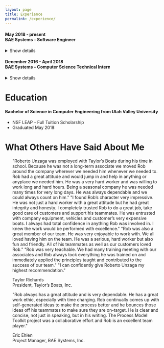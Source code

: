 ```yaml
---
layout: page
title: Experience
permalink: /experience/
---
```


#### May 2018 - present <br> BAE Systems - Software Engineer
<details>
  <summary>
   Show details
  </summary>
  <ul>
    <li>Writing Developers Guide for ICBM Simulation software developed with MATLAB scripts</li>
  </ul>
</details> 

#### December 2016 - April 2018 <br> BAE Systems - Computer Science Technical Intern
<details>
  <summary>
   Show details
  </summary>
  <ul>
            <li>Developed, as a team, the Process Model Toolkit (PMT) and programmed in C# and XAML</li>
          <li>Communicate directly with government customer over New START Treaty to make improvements to
            PMT and present to customer and internal employees</li>
          <li>Attained clearance of SECRET and is current to attend meetings in Classified Environment</li>
  </ul>
</details> 


# Education

#### Bachelor of Science in Computer Engineering from Utah Valley University
- NSF LEAP - Full Tuition Scholarship
- Graduated May 2018
# What Others Have Said About Me

<ul>
"Roberto Unzaga was employed with Taylor’s Boats during his time in school.  Because he was not a long-term associate we moved Rob around the company wherever we needed him whenever we needed to.  Rob had a great attitude and would jump in and help in anything or anyplace we needed him.  He was a very hard worker and was willing to work long and hard hours.  Being a seasonal company he was needed many times for very long days.  He was always dependable and we could always count on him."   
"I found Rob’s character very impressive.  He was not just a hard worker with a great attitude but he had great integrity and honesty.  I completely trusted Rob to do a great job, take good care of customers and support his teammates.  He was entrusted with company equipment, vehicles and customer’s very expensive boats.  I always had total confidence in anything Rob was involved in.  I knew the work would be performed with excellence."       
"Rob was also a great member of our team.  He was very enjoyable to work with.  We all loved having him on the team.  He was a serious, hard worker but also fun and friendly.  All of his teammates as well as our customers loved Rob."  
"Rob was very teachable.  We had many training meeting with our associates and Rob always took everything he was trained on and immediately applied the principles taught and contributed to the success of our team."
    "I can confidently give Roberto Unzaga my highest recommendation."

Taylor Richards   
President, Taylor’s Boats, Inc.
</ul>

<ul>
  "Rob always has a great attitude and is very dependable. He has a great work ethic, especially with time charging. Rob
continually comes up with self-generated ideas to make the process better and he bounces those ideas off his teammates to
make sure they are on-target. He is clear and concise, not just in speaking, but in his writing. The Process Model Toolkit project
was a collaborative effort and Rob is an excellent team player."
  

Eric Ehlen   
Project Manager, BAE Systems, Inc.
</ul>
